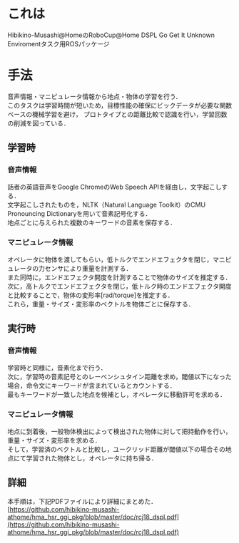 # これは
Hibikino-Musashi@HomeのRoboCup@Home DSPL Go Get It Unknown Enviromentタスク用ROSパッケージ  

# 手法
音声情報・マニピュレータ情報から地点・物体の学習を行う．  
このタスクは学習時間が短いため，目標性能の確保にビックデータが必要な関数ベースの機械学習を避け，
プロトタイプとの距離比較で認識を行い，学習回数の削減を図っている．  

## 学習時
### 音声情報
話者の英語音声をGoogle ChromeのWeb Speech APIを経由し，文字起こしする．  
文字起こしされたものを，NLTK（Natural Language Toolkit）のCMU Pronouncing Dictionaryを用いて音素記号化する．  
地点ごとに与えられた複数のキーワードの音素を保存する．  

### マニピュレータ情報
オペレータに物体を渡してもらい，低トルクでエンドエフェクタを閉じ，マニピュレータの力センサにより重量を計測する．  
また同時に，エンドエフェクタ開度を計測することで物体のサイズを推定する．  
次に，高トルクでエンドエフェクタを閉じ，低トルク時のエンドエフェクタ開度と比較することで，物体の変形率[rad/torque]を推定する．  
これら，重量・サイズ・変形率のベクトルを物体ごとに保存する．


## 実行時
### 音声情報
学習時と同様に，音素化まで行う．  
次に，学習時の音素記号とのレーベンシュタイン距離を求め，閾値以下になった場合，命令文にキーワードが含まれているとカウントする．  
最もキーワードが一致した地点を候補とし，オペレータに移動許可を求める．  


### マニピュレータ情報
地点に到着後，一般物体検出によって検出された物体に対して把持動作を行い，重量・サイズ・変形率を求める．  
そして，学習済のベクトルと比較し，ユークリッド距離が閾値以下の場合その地点にて学習された物体とし，オペレータに持ち帰る．  


## 詳細
本手順は，下記PDFファイルにより詳細にまとめた．
[https://github.com/hibikino-musashi-athome/hma_hsr_ggi_pkg/blob/master/doc/rcj18_dspl.pdf](https://github.com/hibikino-musashi-athome/hma_hsr_ggi_pkg/blob/master/doc/rcj18_dspl.pdf)
